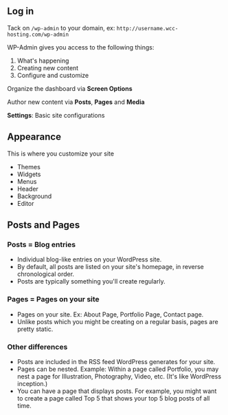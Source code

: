 ## Log in

Tack on `/wp-admin` to your domain, ex: `http://username.wcc-hosting.com/wp-admin`

WP-Admin gives you access to the following things:

1. What's happening
2. Creating new content
3. Configure and customize

Organize the dashboard via **Screen Options**

Author new content via **Posts**, **Pages** and **Media**

**Settings**: Basic site configurations


## Appearance
This is where you customize your site

* Themes
* Widgets 
* Menus
* Header
* Background
* Editor


## Posts and Pages

### Posts = Blog entries
* Individual blog-like entries on your WordPress site. 
* By default, all posts are listed on your site's homepage, in reverse chronological order. 
* Posts are typically something you'll create regularly.

### Pages = Pages on your site
* Pages on your site. Ex: About Page, Portfolio Page, Contact page. 
* Unlike posts which you might be creating on a regular basis, pages are pretty static.

### Other differences 
* Posts are included in the RSS feed WordPress generates for your site.
* Pages can be nested. Example: Within a page called Portfolio, you may nest a page for Illustration, Photography, Video, etc. (It's like WordPress inception.)
* You can have a page that displays posts. For example, you might want to create a page called Top 5 that shows your top 5 blog posts of all time.